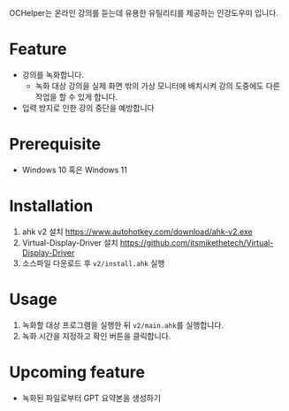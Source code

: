 OCHelper는 온라인 강의를 듣는데 유용한 유틸리티를 제공하는 인강도우미 입니다.

# Feature
- 강의를 녹화합니다.
  - 녹화 대상 강의을 실제 화면 밖의 가상 모니터에 배치시켜 강의 도중에도 다른 작업을 할 수 있게 합니다.
- 입력 방지로 인한 강의 중단을 예방합니다

# Prerequisite
- Windows 10 혹은 Windows 11

# Installation
1. ahk v2 설치
https://www.autohotkey.com/download/ahk-v2.exe
2. Virtual-Display-Driver 설치
https://github.com/itsmikethetech/Virtual-Display-Driver
3. 소스파일 다운로드 후 `v2/install.ahk` 실행


# Usage
1. 녹화할 대상 프로그램을 실행한 뒤 `v2/main.ahk`를 실행합니다.
2. 녹화 시간을 지정하고 확인 버튼을 클릭합니다.

# Upcoming feature
- 녹화된 파일로부터 GPT 요약본을 생성하기
